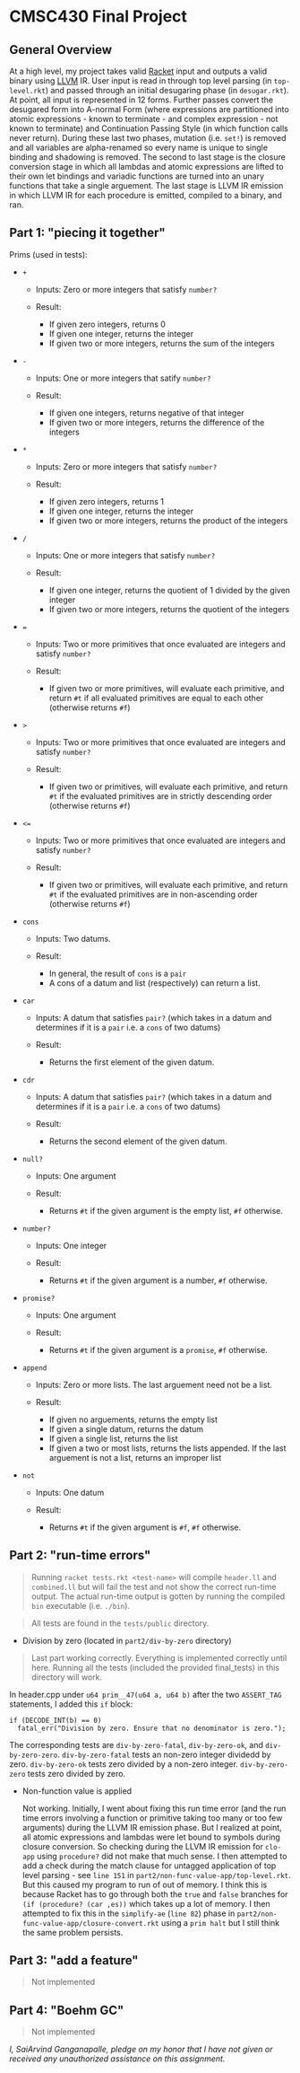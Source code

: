# CMSC430 Final Project

## General Overview

At a high level, my project takes valid [Racket](https://racket-lang.org/) input and outputs a valid binary using [LLVM](https://llvm.org/) IR. User input is read in through top level parsing (in `top-level.rkt`) and passed through an initial desugaring phase (in `desugar.rkt`). At point, all input is represented in 12 forms. Further passes convert the desugared form into A-normal Form (where expressions are partitioned into atomic expressions - known to terminate - and complex expression - not known to terminate) and Continuation Passing Style (in which function calls never return). During these last two phases, mutation (i.e. `set!`) is removed and all variables are alpha-renamed so every name is unique to single binding and shadowing is removed. The second to last stage is the closure conversion stage in which all lambdas and atomic expressions are lifted to their own let bindings and variadic functions are turned into an unary functions that take a single arguement. The last stage is LLVM IR emission in which LLVM IR for each procedure is emitted, compiled to a binary, and ran.

## Part 1: "piecing it together"

Prims (used in tests):
 - `+`
   - Inputs: Zero or more integers that satisfy `number?`
   
   - Result: 
     - If given zero integers, returns 0
     - If given one integer, returns the integer
     - If given two or more integers, returns the sum of the integers

 - `-`
     - Inputs: One or more integers that satify `number?`
     
     - Result:
       - If given one integers, returns negative of that integer
       - If given two or more integers, returns the difference of the integers
       
 - `*`
   - Inputs: Zero or more integers that satisfy `number?`
   
   - Result:
     - If given zero integers, returns 1
     - If given one integer, returns the integer
     - If given two or more integers, returns the product of the integers
     
 - `/`
   - Inputs: One or more integers that satisfy `number?`
   
   - Result:
     - If given one integer, returns the quotient of 1 divided by the given integer
     - If given two or more integers, returns the quotient of the integers
     
 - `=`
   - Inputs: Two or more primitives that once evaluated are integers and satisfy `number?`
     
   - Result:
     - If given two or more primitives, will evaluate each primitive, and return `#t` if all evaluated primitives are equal to each other (otherwise returns `#f`)
     
 - `>`
   - Inputs: Two or more primitives that once evaluated are integers and satisfy `number?`
   
   - Result:
     - If given two or primitives, will evaluate each primitive, and return `#t` if the evaluated primitives are in strictly descending order (otherwise returns `#f`)
     
 - `<=`
   - Inputs: Two or more primitives that once evaluated are integers and satisfy `number?`
   
   - Result:
     - If given two or primitives, will evaluate each primitive, and return `#t` if the evaluated primitives are in non-ascending order (otherwise returns `#f`)
     
 - `cons`
   - Inputs: Two datums.
   
   - Result:
     - In general, the result of `cons` is a `pair`
     - A cons of a datum and list (respectively) can return a list.
     
 - `car`
   - Inputs: A datum that satisfies `pair?` (which takes in a datum and determines if it is a `pair` i.e. a `cons` of two datums)
   
   - Result:
     - Returns the first element of the given datum.
     
 - `cdr`
   - Inputs: A datum that satisfies `pair?` (which takes in a datum and determines if it is a `pair` i.e. a `cons` of two datums)
   
   - Result:
     - Returns the second element of the given datum.
     
 - `null?`
   - Inputs: One argument
   
   - Result:
     - Returns `#t` if the given argument is the empty list, `#f` otherwise.
     
 - `number?`
   - Inputs: One integer
   
   - Result:
     - Returns `#t` if the given argument is a number, `#f` otherwise.
     
 - `promise?`
   - Inputs: One argument
   
   - Result:
     - Returns `#t` if the given argument is a `promise`, `#f` otherwise.
     
 - `append`
   - Inputs: Zero or more lists. The last arguement need not be a list.
   
   - Result:
     - If given no arguements, returns the empty list
     - If given a single datum, returns the datum
     - If given a single list, returns the list
     - If given a two or most lists, returns the lists appended. If the last arguement is not a list, returns an improper list
     
 - `not`
   - Inputs: One datum
   
   - Result:
     - Returns `#t` if the given argument is `#f`, `#f` otherwise.

## Part 2: "run-time errors"

> Running `racket tests.rkt <test-name>` will compile `header.ll` and `combined.ll` but will fail the test and not show the correct run-time output. The actual run-time output is gotten by running the compiled `bin` executable (i.e. `./bin`).

> All tests are found in the `tests/public` directory.

 - Division by zero (located in `part2/div-by-zero` directory)
 
 > Last part working correctly. Everything is implemented correctly until here. Running all the tests (included the provided final_tests) in this directory will work.
 
   In header.cpp under `u64 prim__47(u64 a, u64 b)` after the two `ASSERT_TAG` statements, I added this `if` block:
   ```
   if (DECODE_INT(b) == 0)
     fatal_err("Division by zero. Ensure that no denominator is zero.");
   ```
   The corresponding tests are `div-by-zero-fatal`, `div-by-zero-ok`, and `div-by-zero-zero`. `div-by-zero-fatal` tests an non-zero integer dividedd by zero. `div-by-zero-ok` tests zero divided by a non-zero integer. `div-by-zero-zero` tests zero divided by zero.
 
 - Non-function value is applied
   
   Not working. Initially, I went about fixing this run time error (and the run time errors involving a function or primitive taking too many or too few arguments) during the LLVM IR emission phase. But I realized at point, all atomic expressions and lambdas were let bound to symbols during closure conversion. So checking during the LLVM IR emission for `clo-app` using `procedure?` did not make that much sense. I then attempted to add a check during the match clause for untagged application of top level parsing - see `line 151` in `part2/non-func-value-app/top-level.rkt`. But this caused my program to run of out of memory. I think this is because Racket has to go through both the `true` and `false` branches for `(if (procedure? (car ,es))` which takes up a lot of memory. I then attempted to fix this in the `simplify-ae` (`line 82`) phase in `part2/non-func-value-app/closure-convert.rkt` using a `prim halt` but I still think the same problem persists.
   
## Part 3: "add a feature"

> Not implemented

## Part 4: "Boehm GC"

> Not implemented
 

_I, SaiArvind Ganganapalle, pledge on my honor that I have not given or received any unauthorized assistance on this assignment._

